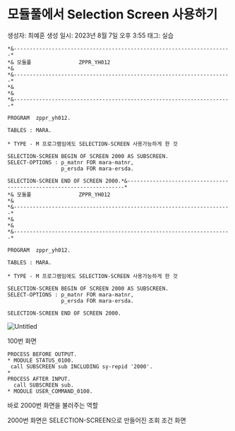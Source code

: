 # 모듈풀에서 Selection Screen 사용하기

생성자: 최예훈
생성 일시: 2023년 8월 7일 오후 3:55
태그: 실습

```abap
*&---------------------------------------------------------------------*
*& 모듈풀               ZPPR_YH012
*&
*&---------------------------------------------------------------------*
*&
*&
*&---------------------------------------------------------------------*

PROGRAM  zppr_yh012.

TABLES : MARA.

* TYPE - M 프로그램임에도 SELECTION-SCREEN 사용가능하게 한 것

SELECTION-SCREEN BEGIN OF SCREEN 2000 AS SUBSCREEN.
SELECT-OPTIONS : p_matnr FOR mara-matnr,
                 p_ersda FOR mara-ersda.

SELECTION-SCREEN END OF SCREEN 2000.*&---------------------------------------------------------------------*
*& 모듈풀               ZPPR_YH012
*&
*&---------------------------------------------------------------------*
*&
*&
*&---------------------------------------------------------------------*

PROGRAM  zppr_yh012.

TABLES : MARA.

* TYPE - M 프로그램임에도 SELECTION-SCREEN 사용가능하게 한 것

SELECTION-SCREEN BEGIN OF SCREEN 2000 AS SUBSCREEN.
SELECT-OPTIONS : p_matnr FOR mara-matnr,
                 p_ersda FOR mara-ersda.

SELECTION-SCREEN END OF SCREEN 2000.
```

![Untitled](%E1%84%86%E1%85%A9%E1%84%83%E1%85%B2%E1%86%AF%E1%84%91%E1%85%AE%E1%86%AF%E1%84%8B%E1%85%A6%E1%84%89%E1%85%A5%20Selection%20Screen%20%E1%84%89%E1%85%A1%E1%84%8B%E1%85%AD%E1%86%BC%E1%84%92%E1%85%A1%E1%84%80%E1%85%B5%204b7853c457f344b1821008cb4191159c/Untitled.png)

100번 화면

```abap
PROCESS BEFORE OUTPUT.
* MODULE STATUS_0100.
 call SUBSCREEN sub INCLUDING sy-repid '2000'.
*
PROCESS AFTER INPUT.
  call SUBSCREEN sub.
* MODULE USER_COMMAND_0100.
```

바로 2000번 화면을 불러주는 역할

2000번 화면은 SELECTION-SCREEN으로 만들어진 조회 조건 화면